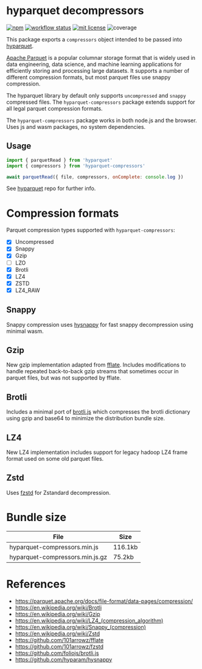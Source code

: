 # hyparquet decompressors

[![npm](https://img.shields.io/npm/v/hyparquet-compressors)](https://www.npmjs.com/package/hyparquet-compressors)
[![workflow status](https://github.com/hyparam/hyparquet-compressors/actions/workflows/ci.yml/badge.svg)](https://github.com/hyparam/hyparquet-compressors/actions)
[![mit license](https://img.shields.io/badge/License-MIT-blue.svg)](https://opensource.org/licenses/MIT)
![coverage](https://img.shields.io/badge/Coverage-86-darkred)

This package exports a `compressors` object intended to be passed into [hyparquet](https://github.com/hyparam/hyparquet).

[Apache Parquet](https://parquet.apache.org) is a popular columnar storage format that is widely used in data engineering, data science, and machine learning applications for efficiently storing and processing large datasets. It supports a number of different compression formats, but most parquet files use snappy compression.

The hyparquet library by default only supports `uncompressed` and `snappy` compressed files. The `hyparquet-compressors` package extends support for all legal parquet compression formats.

The `hyparquet-compressors` package works in both node.js and the browser. Uses js and wasm packages, no system dependencies.

## Usage

```js
import { parquetRead } from 'hyparquet'
import { compressors } from 'hyparquet-compressors'

await parquetRead({ file, compressors, onComplete: console.log })
```

See [hyparquet](https://github.com/hyparam/hyparquet) repo for further info.

# Compression formats

Parquet compression types supported with `hyparquet-compressors`:
 - [X] Uncompressed
 - [X] Snappy
 - [x] Gzip
 - [ ] LZO
 - [X] Brotli
 - [X] LZ4
 - [X] ZSTD
 - [X] LZ4_RAW

## Snappy

Snappy compression uses [hysnappy](https://github.com/hyparam/hysnappy) for fast snappy decompression using minimal wasm.

## Gzip

New gzip implementation adapted from [fflate](https://github.com/101arrowz/fflate).
Includes modifications to handle repeated back-to-back gzip streams that sometimes occur in parquet files, but was not supported by fflate.

## Brotli

Includes a minimal port of [brotli.js](https://github.com/foliojs/brotli.js) which compresses the brotli dictionary using gzip and base64 to minimize the distribution bundle size.

## LZ4

New LZ4 implementation includes support for legacy hadoop LZ4 frame format used on some old parquet files.

## Zstd

Uses [fzstd](https://github.com/101arrowz/fzstd) for Zstandard decompression.

# Bundle size

| File | Size |
| - | - |
| hyparquet-compressors.min.js | 116.1kb |
| hyparquet-compressors.min.js.gz | 75.2kb |

# References

 - https://parquet.apache.org/docs/file-format/data-pages/compression/
 - https://en.wikipedia.org/wiki/Brotli
 - https://en.wikipedia.org/wiki/Gzip
 - https://en.wikipedia.org/wiki/LZ4_(compression_algorithm)
 - https://en.wikipedia.org/wiki/Snappy_(compression)
 - https://en.wikipedia.org/wiki/Zstd
 - https://github.com/101arrowz/fflate
 - https://github.com/101arrowz/fzstd
 - https://github.com/foliojs/brotli.js
 - https://github.com/hyparam/hysnappy
